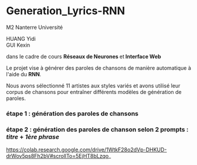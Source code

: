 # Generation_Lyrics-RNN

M2 Nanterre Université <br>


HUANG Yidi<br>
GUI Kexin<br>

dans le cadre de cours <strong>Réseaux de Neurones </strong>et<strong> Interface Web</strong>

Le projet vise à générer des paroles de chansons de manière automatique à l'aide du **RNN**.


Nous avons sélectionné 11 artistes aux styles variés et avons utilisé leur corpus de chansons pour entraîner différents modèles de génération de paroles.

### étape 1 : génération des paroles de chansons

### étape 2 : génération des paroles de chanson selon 2 prompts : *titre* + *1ère phrase*

https://colab.research.google.com/drive/1WtkF28o2dVp-DHKUD-drWov5ps8Fh2bV#scrollTo=5EjHT8bLzqo_



